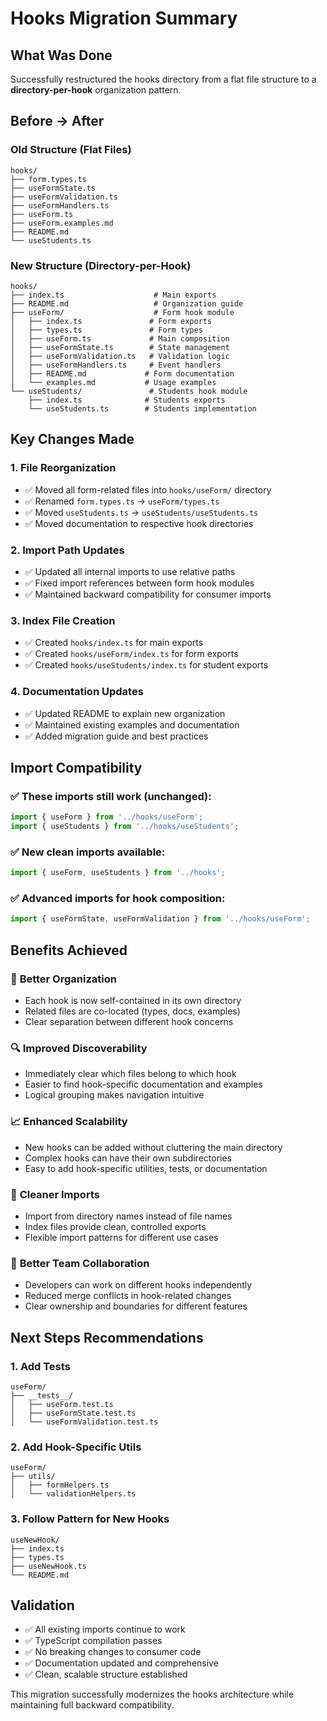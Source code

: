 # Hooks Migration Summary

## What Was Done

Successfully restructured the hooks directory from a flat file structure to a **directory-per-hook** organization pattern.

## Before → After

### Old Structure (Flat Files)
```
hooks/
├── form.types.ts
├── useFormState.ts
├── useFormValidation.ts
├── useFormHandlers.ts
├── useForm.ts
├── useForm.examples.md
├── README.md
└── useStudents.ts
```

### New Structure (Directory-per-Hook)
```
hooks/
├── index.ts                    # Main exports
├── README.md                   # Organization guide
├── useForm/                    # Form hook module
│   ├── index.ts               # Form exports
│   ├── types.ts               # Form types
│   ├── useForm.ts             # Main composition
│   ├── useFormState.ts        # State management
│   ├── useFormValidation.ts   # Validation logic
│   ├── useFormHandlers.ts     # Event handlers
│   ├── README.md             # Form documentation
│   └── examples.md           # Usage examples
└── useStudents/               # Students hook module
    ├── index.ts              # Students exports
    └── useStudents.ts        # Students implementation
```

## Key Changes Made

### 1. **File Reorganization**
- ✅ Moved all form-related files into `hooks/useForm/` directory
- ✅ Renamed `form.types.ts` → `useForm/types.ts`
- ✅ Moved `useStudents.ts` → `useStudents/useStudents.ts`
- ✅ Moved documentation to respective hook directories

### 2. **Import Path Updates**
- ✅ Updated all internal imports to use relative paths
- ✅ Fixed import references between form hook modules
- ✅ Maintained backward compatibility for consumer imports

### 3. **Index File Creation**
- ✅ Created `hooks/index.ts` for main exports
- ✅ Created `hooks/useForm/index.ts` for form exports
- ✅ Created `hooks/useStudents/index.ts` for student exports

### 4. **Documentation Updates**
- ✅ Updated README to explain new organization
- ✅ Maintained existing examples and documentation
- ✅ Added migration guide and best practices

## Import Compatibility

### ✅ These imports still work (unchanged):
```typescript
import { useForm } from '../hooks/useForm';
import { useStudents } from '../hooks/useStudents';
```

### ✅ New clean imports available:
```typescript
import { useForm, useStudents } from '../hooks';
```

### ✅ Advanced imports for hook composition:
```typescript
import { useFormState, useFormValidation } from '../hooks/useForm';
```

## Benefits Achieved

### 🎯 **Better Organization**
- Each hook is now self-contained in its own directory
- Related files are co-located (types, docs, examples)
- Clear separation between different hook concerns

### 🔍 **Improved Discoverability**
- Immediately clear which files belong to which hook
- Easier to find hook-specific documentation and examples
- Logical grouping makes navigation intuitive

### 📈 **Enhanced Scalability**
- New hooks can be added without cluttering the main directory
- Complex hooks can have their own subdirectories
- Easy to add hook-specific utilities, tests, or documentation

### 🧹 **Cleaner Imports**
- Import from directory names instead of file names
- Index files provide clean, controlled exports
- Flexible import patterns for different use cases

### 👥 **Better Team Collaboration**
- Developers can work on different hooks independently
- Reduced merge conflicts in hook-related changes
- Clear ownership and boundaries for different features

## Next Steps Recommendations

### 1. **Add Tests**
```
useForm/
├── __tests__/
│   ├── useForm.test.ts
│   ├── useFormState.test.ts
│   └── useFormValidation.test.ts
```

### 2. **Add Hook-Specific Utils**
```
useForm/
├── utils/
│   ├── formHelpers.ts
│   └── validationHelpers.ts
```

### 3. **Follow Pattern for New Hooks**
```
useNewHook/
├── index.ts
├── types.ts
├── useNewHook.ts
└── README.md
```

## Validation

- ✅ All existing imports continue to work
- ✅ TypeScript compilation passes
- ✅ No breaking changes to consumer code
- ✅ Documentation updated and comprehensive
- ✅ Clean, scalable structure established

This migration successfully modernizes the hooks architecture while maintaining full backward compatibility. 